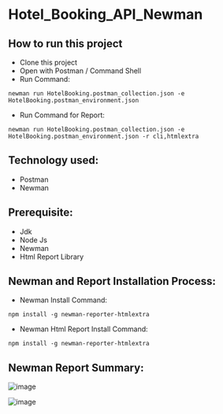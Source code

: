 # Hotel_Booking_API_Newman

## How to run this project
- Clone this project
- Open with Postman / Command Shell
- Run Command: 

```console 
newman run HotelBooking.postman_collection.json -e HotelBooking.postman_environment.json
```


- Run Command for Report: 
```console 
newman run HotelBooking.postman_collection.json -e HotelBooking.postman_environment.json -r cli,htmlextra
```


## Technology used:
- Postman
- Newman

## Prerequisite:
- Jdk
- Node Js
- Newman
- Html Report Library

## Newman and Report Installation Process:
- Newman Install Command:
```console
npm install -g newman-reporter-htmlextra
```
- Newman Html Report Install Command:
```console
npm install -g newman-reporter-htmlextra
```







## Newman Report Summary:

![image](https://github.com/rup-ak/Hotel_Booking_API_Newman/assets/93119678/87e6dc4c-9388-42b1-8ab2-06ff76a02e56)

![image](https://github.com/rup-ak/Hotel_Booking_API_Newman/assets/93119678/1b091748-f658-4b3d-a445-35edcbada210)
